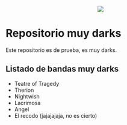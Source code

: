 <p align="center"><img src="https://dam.smashmexico.com.mx/wp-content/uploads/2020/04/dc-teen-titans-go-raven-dibujo-tutorial-how-to-0-cover-770x513.jpg"/></p>

# Repositorio muy darks
Este repositorio es de prueba, es muy darks.

## Listado de bandas muy darks

- Teatre of Tragedy
- Therion
- Nightwish
- Lacrimosa
- Angel
- El recodo (jajajajaja, no es cierto)
